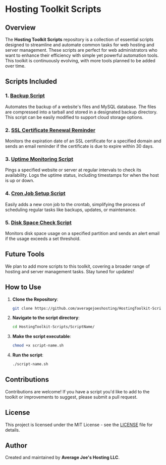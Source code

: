 
# Hosting Toolkit Scripts

## Overview
The **Hosting Toolkit Scripts** repository is a collection of essential scripts designed to streamline and automate common tasks for web hosting and server management. These scripts are perfect for web administrators who want to enhance their efficiency with simple yet powerful automation tools. This toolkit is continuously evolving, with more tools planned to be added over time.

## Scripts Included

### 1. [Backup Script](BackupScript/)
Automates the backup of a website's files and MySQL database. The files are compressed into a tarball and stored in a designated backup directory. This script can be easily modified to support cloud storage options.

### 2. [SSL Certificate Renewal Reminder](SSLCertificateRenewalReminder/)
Monitors the expiration date of an SSL certificate for a specified domain and sends an email reminder if the certificate is due to expire within 30 days.

### 3. [Uptime Monitoring Script](UptimeMonitoring/)
Pings a specified website or server at regular intervals to check its availability. Logs the uptime status, including timestamps for when the host is up or down.

### 4. [Cron Job Setup Script](CronJobSetup/)
Easily adds a new cron job to the crontab, simplifying the process of scheduling regular tasks like backups, updates, or maintenance.

### 5. [Disk Space Check Script](DiskSpaceCheck/)
Monitors disk space usage on a specified partition and sends an alert email if the usage exceeds a set threshold.

## Future Tools
We plan to add more scripts to this toolkit, covering a broader range of hosting and server management tasks. Stay tuned for updates!

## How to Use
1. **Clone the Repository**:
   ```bash
   git clone https://github.com/averagejoeshosting/HostingToolkit-Scripts.git
   ```
2. **Navigate to the script directory**:
   ```bash
   cd HostingToolkit-Scripts/ScriptName/
   ```
3. **Make the script executable**:
   ```bash
   chmod +x script-name.sh
   ```
4. **Run the script**:
   ```bash
   ./script-name.sh
   ```

## Contributions
Contributions are welcome! If you have a script you'd like to add to the toolkit or improvements to suggest, please submit a pull request.

## License
This project is licensed under the MIT License - see the [LICENSE](LICENSE) file for details.

## Author
Created and maintained by **Average Joe's Hosting LLC**.
